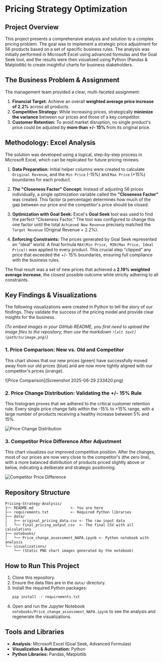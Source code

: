 # Pricing Strategy Optimization

## Project Overview

This project presents a comprehensive analysis and solution to a complex pricing problem. The goal was to implement a strategic price adjustment for 56 products based on a set of specific business rules. The analysis was initially performed in Microsoft Excel using advanced formulas and the Goal Seek tool, and the results were then visualized using Python (Pandas & Matplotlib) to create insightful charts for business stakeholders.

## The Business Problem & Assignment

The management team provided a clear, multi-faceted assignment:

1.  **Financial Target:** Achieve an overall **weighted average price increase of 2.2%** across all products.
2.  **Competitive Strategy:** While increasing prices, strategically **minimize the variance** between our prices and those of a key competitor.
3.  **Customer Retention:** To avoid market disruption, no single product's price could be adjusted by **more than +/- 15%** from its original price.

## Methodology: Excel Analysis

The solution was developed using a logical, step-by-step process in Microsoft Excel, which can be replicated for future pricing reviews.

1.  **Data Preparation:** Initial helper columns were created to calculate `Original Revenue`, and the `Min Price` (-15%) and `Max Price` (+15%) boundaries for each product.

2.  **The "Closeness Factor" Concept:** Instead of adjusting 56 prices individually, a single optimization variable called the **"Closeness Factor"** was created. This factor (a percentage) determines how much of the gap between our price and the competitor's price should be closed.

3.  **Optimization with Goal Seek:** Excel's **Goal Seek** tool was used to find the perfect "Closeness Factor." The tool was configured to change this one factor until the total `Achieved New Revenue` precisely matched the `Target Revenue` (Original Revenue + 2.2%).

4.  **Enforcing Constraints:** The prices generated by Goal Seek represented an "ideal" world. A final formula `MAX(Min Price, MIN(Max Price, Ideal Price))` was applied to every product. This crucial step "clipped" any price that exceeded the +/- 15% boundaries, ensuring full compliance with the business rules.

The final result was a set of new prices that achieved a **2.19% weighted average increase**, the closest possible outcome while strictly adhering to all constraints.

## Key Findings & Visualizations

The following visualizations were created in Python to tell the story of our findings. They validate the success of the pricing model and provide clear insights for the business.

*(To embed images in your GitHub README, you first need to upload the image files to the repository, then use the markdown `![alt text](path/to/image.png)`)*

### 1. Price Comparison: New vs. Old and Competitor

This chart shows that our new prices (green) have successfully moved away from our old prices (blue) and are now more tightly aligned with our competitor's prices (orange).

![Price Comparison](Screenshot 2025-06-29 233420.png)

### 2. Price Change Distribution: Validating the +/- 15% Rule

This histogram proves that we adhered to the critical customer retention rule. Every single price change falls within the -15% to +15% range, with a large number of products receiving a healthy increase between 5% and 15%.

![Price Change Distribution](visualizations/2_price_change_distribution.png)

### 3. Competitor Price Difference After Adjustment

This chart visualizes our improved competitive position. After the changes, most of our prices are now very close to the competitor's (the zero line), with a more balanced distribution of products priced slightly above or below, indicating a deliberate and strategic positioning.

![Competitor Price Difference](visualizations/4_competitor_difference.png)

## Repository Structure

```
Pricing-Strategy-Analysis/
├── README.md                 <- You are here
├── requirements.txt          <- Required Python libraries
├── data/
│   ├── original_pricing_data.csv <- The raw input data
│   └── final_pricing_output.csv  <- The final CSV with all calculations
├── notebooks/
│   └── Price_change_assessment_NAPA.ipynb <- Python notebook with analysis
└── visualizations/
    └── (Static PNG chart images generated by the notebook)
```

## How to Run This Project

1.  Clone this repository.
2.  Ensure the data files are in the `data/` directory.
3.  Install the required Python packages:
    ```bash
    pip install -r requirements.txt
    ```
4.  Open and run the Jupyter Notebook `notebooks/Price_change_assessment_NAPA.ipynb` to see the analysis and regenerate the visualizations.

## Tools and Libraries

-   **Analysis:** Microsoft Excel (Goal Seek, Advanced Formulas)
-   **Visualization & Automation:** Python
-   **Python Libraries:** Pandas, Matplotlib
